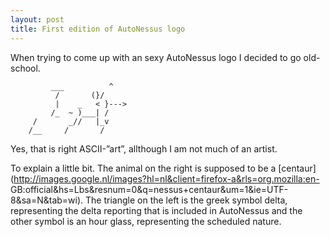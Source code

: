 ```yaml
---
layout: post
title: First edition of AutoNessus logo
---
```

When trying to come up with an sexy AutoNessus logo I decided to go old-
school.

    
    
             ___          ^  
              /       (}/   
              |    _   < }--->  
             /_  ~ )___| /  
         /       _//   |_v  
        /__     /       /  
      
    

Yes, that is right ASCII-”art”, allthough I am not much of an artist.

To explain a little bit. The animal on the right is supposed to be a [centaur]
(http://images.google.nl/images?hl=nl&client=firefox-a&rls=org.mozilla:en-
GB:official&hs=Lbs&resnum=0&q=nessus+centaur&um=1&ie=UTF-8&sa=N&tab=wi). The
triangle on the left is the greek symbol delta, representing the delta
reporting that is included in AutoNessus and the other symbol is an hour
glass, representing the scheduled nature.

